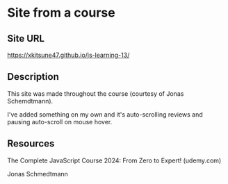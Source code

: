 # Site from a course

## Site URL

https://xkitsune47.github.io/js-learning-13/

## Description

This site was made throughout the course (courtesy of Jonas Schemdtmann).

I've added something on my own and it's auto-scrolling reviews and pausing auto-scroll on mouse hover.

## Resources

The Complete JavaScript Course 2024: From Zero to Expert! (udemy.com)

Jonas Schmedtmann
